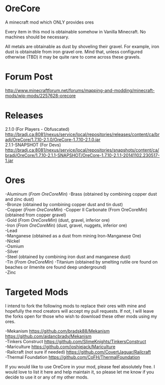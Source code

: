 OreCore
=======

A minecraft mod which ONLY provides ores

Every item in this mod is obtainable somehow in Vanilla Minecraft.  No machines should be necessary.

All metals are obtainable as dust by shoveling their gravel.  For example, iron dust is obtainable from iron gravel 
ore.  Mind that, unless configured otherwise (TBD) it may be quite rare to come across these gravels.

Forum Post
=======
http://www.minecraftforum.net/forums/mapping-and-modding/minecraft-mods/wip-mods/2257628-orecore

Releases
=======

2.1.0 (For Players - Obfuscated)  
http://bradj.ca:8081/nexus/service/local/repositories/releases/content/ca/bradj/OreCore/1.7.10-2.1.0/OreCore-1.7.10-2.1.0.jar  
2.1.1-SNAPSHOT (For Devs)  
http://bradj.ca:8081/nexus/service/local/repositories/snapshots/content/ca/bradj/OreCore/1.7.10-2.1.1-SNAPSHOT/OreCore-1.7.10-2.1.1-20141102.230517-1.jar  

Ores
=======
-Aluminum (_From OreCoreMin_)
-Brass (obtained by combining copper dust and zinc dust)  
-Bronze (obtained by combining copper dust and tin dust)  
-Copper  (_From OreCoreMin_)
-Copper II Carbonate (From OreCoreMin) (obtained from copper gravel)  
-Gold (_From OreCoreMin_) (dust, gravel, inferior ore)  
-Iron (_From OreCoreMin_) (dust, gravel, nuggets, inferior ore)  
-Lead  
-Manganese (obtained as a dust from mining Iron-Manganese Ore)  
-Nickel  
-Osmium  
-Silver  
-Steel (obtained by combining iron dust and manganese dust)  
-Tin (_From OreCoreMin_)
-Titanium (obtained by smelting rutile ore found on beaches or ilmenite ore found deep underground)  
-Zinc  

Targeted Mods
=======

I intend to fork the following mods to replace their ores with mine and hopefully the mod creators will accept my 
pull requests.  If not, I will leave the forks open for those who wish to download these other mods using my ores.

-Mekanism https://github.com/bradsk88/Mekanism https://github.com/aidancbrady/Mekanism  
-Tinkers Construct https://github.com/SlimeKnights/TinkersConstruct  
-Mariculture https://github.com/joshiejack/Mariculture  
-Railcraft (not sure if needed) https://github.com/CovertJaguar/Railcraft  
-Thermal Foundation https://github.com/CoFH/ThermalFoundation

If you would like to use OreCore in your mod, please feel absolutely free.  I would love to list it here and help maintain it, so please let me know if you decide to use it or any of my other mods.
